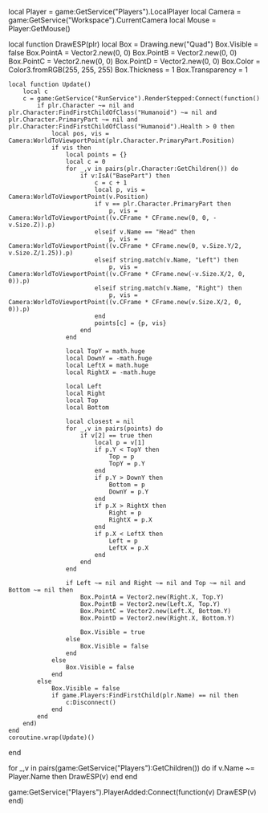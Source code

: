 local Player = game:GetService("Players").LocalPlayer
local Camera = game:GetService("Workspace").CurrentCamera
local Mouse = Player:GetMouse()

local function DrawESP(plr)
    local Box = Drawing.new("Quad")
    Box.Visible = false
    Box.PointA = Vector2.new(0, 0)
    Box.PointB = Vector2.new(0, 0)
    Box.PointC = Vector2.new(0, 0)
    Box.PointD = Vector2.new(0, 0)
    Box.Color = Color3.fromRGB(255, 255, 255)
    Box.Thickness = 1
    Box.Transparency = 1

    local function Update()
        local c
        c = game:GetService("RunService").RenderStepped:Connect(function()
            if plr.Character ~= nil and plr.Character:FindFirstChildOfClass("Humanoid") ~= nil and plr.Character.PrimaryPart ~= nil and plr.Character:FindFirstChildOfClass("Humanoid").Health > 0 then
                local pos, vis = Camera:WorldToViewportPoint(plr.Character.PrimaryPart.Position)
                if vis then 
                    local points = {}
                    local c = 0
                    for _,v in pairs(plr.Character:GetChildren()) do
                        if v:IsA("BasePart") then
                            c = c + 1
                            local p, vis = Camera:WorldToViewportPoint(v.Position)
                            if v == plr.Character.PrimaryPart then
                                p, vis = Camera:WorldToViewportPoint((v.CFrame * CFrame.new(0, 0, -v.Size.Z)).p)
                            elseif v.Name == "Head" then
                                p, vis = Camera:WorldToViewportPoint((v.CFrame * CFrame.new(0, v.Size.Y/2, v.Size.Z/1.25)).p)
                            elseif string.match(v.Name, "Left") then
                                p, vis = Camera:WorldToViewportPoint((v.CFrame * CFrame.new(-v.Size.X/2, 0, 0)).p)
                            elseif string.match(v.Name, "Right") then
                                p, vis = Camera:WorldToViewportPoint((v.CFrame * CFrame.new(v.Size.X/2, 0, 0)).p)
                            end
                            points[c] = {p, vis}
                        end
                    end

                    local TopY = math.huge
                    local DownY = -math.huge
                    local LeftX = math.huge
                    local RightX = -math.huge

                    local Left
                    local Right
                    local Top
                    local Bottom

                    local closest = nil
                    for _,v in pairs(points) do
                        if v[2] == true then
                            local p = v[1]
                            if p.Y < TopY then
                                Top = p
                                TopY = p.Y
                            end
                            if p.Y > DownY then
                                Bottom = p
                                DownY = p.Y
                            end
                            if p.X > RightX then
                                Right = p
                                RightX = p.X
                            end
                            if p.X < LeftX then
                                Left = p
                                LeftX = p.X
                            end
                        end
                    end

                    if Left ~= nil and Right ~= nil and Top ~= nil and Bottom ~= nil then
                        Box.PointA = Vector2.new(Right.X, Top.Y)
                        Box.PointB = Vector2.new(Left.X, Top.Y)
                        Box.PointC = Vector2.new(Left.X, Bottom.Y)
                        Box.PointD = Vector2.new(Right.X, Bottom.Y)

                        Box.Visible = true
                    else 
                        Box.Visible = false
                    end
                else 
                    Box.Visible = false
                end
            else
                Box.Visible = false
                if game.Players:FindFirstChild(plr.Name) == nil then
                    c:Disconnect()
                end
            end
        end)
    end
    coroutine.wrap(Update)()
end

for _,v in pairs(game:GetService("Players"):GetChildren()) do
    if v.Name ~= Player.Name then 
        DrawESP(v)
    end
end

game:GetService("Players").PlayerAdded:Connect(function(v)
    DrawESP(v)
end)
